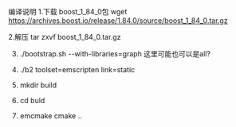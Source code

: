 编译说明
1.下载  boost_1_84_0包 wget https://archives.boost.io/release/1.84.0/source/boost_1_84_0.tar.gz

2.解压  tar zxvf boost_1_84_0.tar.gz

3. ./bootstrap.sh  --with-libraries=graph  这里可能也可以是all?
 
5. ./b2 toolset=emscripten  link=static

7. mkdir build

9. cd buld
 
11. emcmake cmake ..

   
